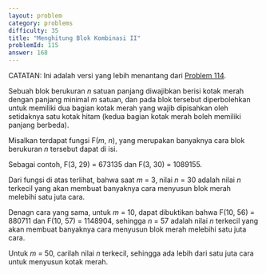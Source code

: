 ```yaml
---
layout: problem
category: problems
difficulty: 35
title: "Menghitung Blok Kombinasi II"
problemId: 115
answer: 168
---
```

CATATAN: Ini adalah versi yang lebih menantang dari [Problem 114](problem=114).

Sebuah blok berukuran *n* satuan panjang diwajibkan berisi kotak merah dengan panjang minimal *m* satuan, dan pada blok tersebut diperbolehkan untuk memiliki dua bagian kotak merah yang wajib dipisahkan oleh setidaknya satu kotak hitam (kedua bagian kotak merah boleh memiliki panjang berbeda).

Misalkan terdapat fungsi F(*m*, *n*), yang merupakan banyaknya cara blok berukuran *n* tersebut dapat di isi.

Sebagai contoh, F(3, 29) = 673135 dan F(3, 30) = 1089155.

Dari fungsi di atas terlihat, bahwa saat *m* = 3, nilai *n* = 30 adalah nilai *n* terkecil yang akan membuat banyaknya cara menyusun blok merah melebihi satu juta cara.

Denagn cara yang sama, untuk *m* = 10, dapat dibuktikan bahwa F(10, 56) = 880711 dan F(10, 57) = 1148904, sehingga *n* = 57 adalah nilai *n* terkecil yang akan membuat banyaknya cara menyusun blok merah melebihi satu juta cara.

Untuk *m* = 50, carilah nilai *n* terkecil, sehingga ada lebih dari satu juta cara untuk menyusun kotak merah.
